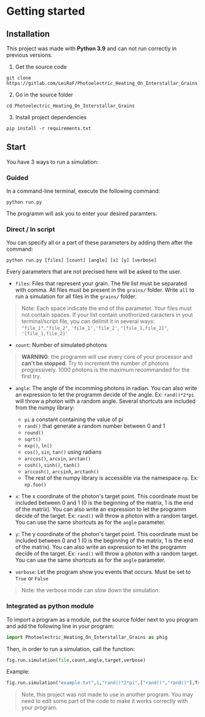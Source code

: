 # Getting started

## Installation

This project was made with **Python 3.9** and can not run correctly in previous versions.

1. Get the source code

```
git clone https://gitlab.com/LeiRoF/Photoelectric_Heating_On_Interstallar_Grains.git
```

2. Go in the source folder

```
cd Photoelectric_Heating_On_Interstallar_Grains
```

3. Install project dependencies

```
pip install -r requirements.txt
```

## Start

You have 3 ways to run a simulation:

### **Guided**

In a command-line terminal, execute the following command:

```
python run.py
```

The programm will ask you to enter your desired paramters.

### **Direct / In script**

You can specify all or a part of these parameters by adding them after the command:

```
python run.py [files] [count] [angle] [x] [y] [verbose]
```

Every parameters that are not precised here will be asked to the user.

* `files`: Files that represent your grain. The file list must be separated with comma. All files must be present in the `grains/` folder. Write `all` to run a simulation for all files in the `grains/` folder.

> Note: Each space indicate the end of the parameter. Your files must not contain spaces. If your list contain unothorized caracters in yout terminal/script file, you can delimit it in several ways: `"file_1","file_2"`, `'file_1','file_2'`, `"[file_1,file_2]"`, `'[file_1,file_2]'`

* `count`: Number of simulated photons

> **WARNING**: the programm will use every core of your processor and **can't be stopped**. Try to increment the number of photons progressively. 1000 photons is the maximum recommanded for the first try.

* `angle`: The angle of the incomming photons in radian. You can also write an expression to let the programm decide of the angle. Ex: `rand()*2*pi` will throw a photon with a random angle. Several shortcuts are included from the numpy library:
  * `pi` a constant containing the value of pi
  * `rand()` that generate a random number between 0 and 1
  * `round()`
  * `sqrt()`
  * `exp()`, `ln()`
  * `cos()`, `sin`, `tan()` using radians
  * `arccos()`, `arcsin`, `arctan()`
  * `cosh()`, `sinh()`, `tanh()`
  * `arccosh()`, `arcsinh`, `arctanh()`
  * The rest of the numpy library is accessible via the namespace `np`. Ex: `np.foo()` 

* `x`: The x coordinate of the photon's target point. This coordinate must be included between 0 and 1 (0 is the beginning of the matrix, 1 is the end of the matrix). You can also write an expression to let the programm decide of the target. Ex: `rand()` will throw a photon with a random target. You can use the same shortcuts as for the `angle` parameter.

* `y`: The y coordinate of the photon's target point. This coordinate must be included between 0 and 1 (0 is the beginning of the matrix, 1 is the end of the matrix). You can also write an expression to let the programm decide of the target. Ex: `rand()` will throw a photon with a random target. You can use the same shortcuts as for the `angle` parameter.

* `verbose`: Let the program show you events that occurs. Must be set to `True` or `False`

> Note: the verbose mode can slow down the simulation.

### **Integrated as python module**

To import a program as a module, put the source folder next to you program and add the following line in your program:

```python
import Photoelectric_Heating_On_Interstallar_Grains as phig
```

Then, in order to run a simulation, call the function:

```python
fig.run.simulation(file,count,angle,target,verbose)
```

Example:

```python
fig.run.simulation("example.txt",1,"rand()*2*pi",["rand()","rand()"],True)
```

> Note, this project was not made to use in another program. You may need to edit some part of the code to make it works correctly with your program.
